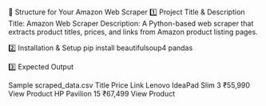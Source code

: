 📌 Structure for Your Amazon Web Scraper 1️⃣ Project Title & Description Title: Amazon Web Scraper Description: A Python-based web scraper that extracts product titles, prices, and links from Amazon product listing pages.

2️⃣ Installation & Setup pip install beautifulsoup4 pandas

3️⃣ Expected Output

Sample scraped_data.csv Title Price Link Lenovo IdeaPad Slim 3 ₹55,990 View Product HP Pavilion 15 ₹67,499 View Product
